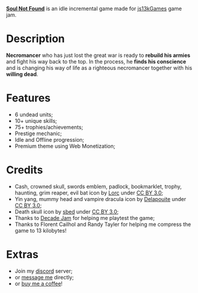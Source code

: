 **[Soul Not Found](https://martintale.com/soul-not-found-compressed/?ref=soul-not-found-github)** is an idle incremental game made for [js13kGames](https://js13kgames.com/entries/2020?ref=soul-not-found) game jam.

# Description

**Necromancer** who has just lost the great war is ready to **rebuild his armies** and fight his way back to the top. In the process, he **finds his conscience** and is changing his way of life as a righteous necromancer together with his **willing dead**.

# Features

- 6 undead units;
- 10+ unique skills;
- 75+ trophies/achievements;
- Prestige mechanic;
- Idle and Offline progression;
- Premium theme using Web Monetization;

# Credits

- Cash, crowned skull, swords emblem, padlock, bookmarklet, trophy, haunting, grim reaper, evil bat icon by [Lorc](http://lorcblog.blogspot.com?ref=soul-not-found) under [CC BY 3.0](http://creativecommons.org/licenses/by/3.0/);
- Yin yang, mummy head and vampire dracula icon by [Delapouite](http://delapouite.com?ref=soul-not-found) under [CC BY 3.0](http://creativecommons.org/licenses/by/3.0/);
- Death skull icon by [sbed](https://opengameart.org/content/95-game-icons?ref=soul-not-found) under [CC BY 3.0](http://creativecommons.org/licenses/by/3.0/);
- Thanks to [Decade Jam](https://discord.gg/Fq8wFgh) for helping me playtest the game;
- Thanks to Florent Cailhol and Randy Tayler for helping me compress the game to 13 kilobytes!

# Extras

- Join my [discord](https://discord.gg/HBqCfc9) server;
- or [message me](https://martintale.com/about-me?ref=soul-not-found-github#message-me) directly;
- or [buy me a coffee](https://ko-fi.com/martintale?ref=soul-not-found)!